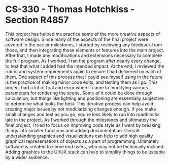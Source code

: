 # CS-330 - Thomas Hotchkiss - Section R4857

This project has helped me practice some of the more creative aspects of software design.  Since many of the aspects of the final project were covered in the earlier milestones, I started by reviewing any feedback from these, and then integrating these elements or features into the main project.  After that, I made any modifications and extensions necessary to complete the full program.  As I worked, I ran the program after nearly every change, to test that what I added had the intended impact.  At the end, I reviewed the rubric and system requirements again to ensure I had delivered on each of them. One aspect of this process that I could see myself using in the future is the practice of making minor code edits, and testing them as I go.  This project had a lot of trial and error when it came to modifying various parameters for rendering the scene.  Some of it could be done through calculation, but things like lighting and positioning are essentially subjective to determine what looks the best.  This iterative process can help avoid creating major issues by not modularizing changes enough.  If you make small changes and test as you go, you're less likely to run into roadblocks late in the project.  As I worked through the milestones and ultimately the final project, I tried to focus on improving code style as I went by breaking things into smaller functions and adding documentation.  Overall understanding graphics and visualizations can help to add high quality graphical representations of objects as a part of programming.  Ultimately software is created to serve end users, who may not be technically inclined.  Adding graphics to the UI/UX stack can help to simplify things to be useable by a wider audience.
